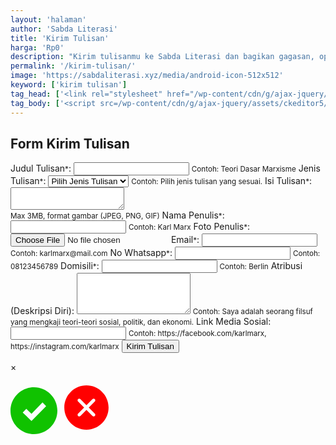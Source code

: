 ```yaml
---
layout: 'halaman'
author: 'Sabda Literasi'
title: 'Kirim Tulisan'
harga: 'Rp0'
description: "Kirim tulisanmu ke Sabda Literasi dan bagikan gagasan, opini, atau karya inspiratif dengan lebih banyak pembaca. Dapatkan kesempatan dipublikasikan dan dukung gerakan literasi bersama kami!"
permalink: '/kirim-tulisan/'
image: 'https://sabdaliterasi.xyz/media/android-icon-512x512'
keyword: ['kirim tulisan']
tag_head: ['<link rel="stylesheet" href="/wp-content/cdn/g/ajax-jquery/assets/repository/css/kirim-tulisan/0.3/main.min.css"><link rel="stylesheet" href=/wp-content/cdn/g/ajax-jquery/assets/ckeditor5/44.2.0/ckeditor5/ckeditor5.min.css"> <link rel="stylesheet" href=/wp-content/cdn/g/ajax-jquery/assets/ckeditor5/44.2.0/ckeditor5-premium-features/ckeditor5-premium-features.min.css" >']
tag_body: ['<script src=/wp-content/cdn/g/ajax-jquery/assets/ckeditor5/44.2.0/ckeditor5/ckeditor5.umd.js"></script> <script src=/wp-content/cdn/g/ajax-jquery/assets/ckeditor5/44.2.0/ckeditor5-premium-features/pub-ckeditor5-premium-features.umd.min.js"></script> <script src=/wp-content/cdn/g/ajax-jquery/assets/ckeditor5/44.2.0/ckeditor5/translations/id.umd.js"></script> <script src=/wp-content/cdn/g/ajax-jquery/assets/ckeditor5/44.2.0/ckeditor5-premium-features/translations/id.umd.js"></script><script src="/wp-content/cdn/g/ajax-jquery/assets/repository/script/kirim-tulisan/0.5/main.min.js"></script>']
---
```

<style>.ck.ck-balloon-panel.ck-balloon-panel_position_border-side_right.ck-balloon-panel_visible.ck-powered-by-balloon{display: none}</style><div id="loading"> <div class="spinner"></div> </div> <div id="send"> <h2>Form Kirim Tulisan</h2> <form id="submitForm"> <label for="judulTulisan">Judul Tulisan<small class="required">*</small>:</label> <input type="text" id="judulTulisan" name="judulTulisan" required> <small>Contoh: Teori Dasar Marxisme</small> <label for="jenisTulisan">Jenis Tulisan<small class="required">*</small>:</label> <select id="jenisTulisan" name="jenisTulisan" required> <option value="">Pilih Jenis Tulisan</option> <option value="filsafat">Filsafat</option> <option value="agama">Agama</option> <option value="sosial">Sosial</option> <option value="kebangsaan">Kebangsaan</option> <option value="tokoh">Tokoh</option> <option value="feminis">Feminis</option> <option value="sains">Sains</option> <option value="refleksi">Refleksi</option> <option value="ulasan">Ulasan</option> </select> <small>Contoh: Pilih jenis tulisan yang sesuai.</small> <label for="isiTulisan">Isi Tulisan<small class="required">*</small>:</label> <textarea id="isiTulisan" name="isiTulisan"></textarea> <div id="word-count"></div> <small>Max 3MB, format gambar (JPEG, PNG, GIF)</small> <label for="namaPenulis">Nama Penulis<small class="required">*</small>:</label> <input type="text" id="namaPenulis" name="namaPenulis" required> <small>Contoh: Karl Marx</small> <label for="fotoPenulis">Foto Penulis<small class="required">*</small>:</label> <input type="file" id="fotoPenulis" name="fotoPenulis" accept="image/*" required> <label for="email">Email<small class="required">*</small>:</label> <input type="email" id="email" name="email" required> <small>Contoh: karlmarx@mail.com</small> <label for="noWhatsapp">No Whatsapp<small class="required">*</small>:</label> <input type="tel" id="noWhatsapp" name="noWhatsapp" required> <small>Contoh: 08123456789</small> <label for="domisili">Domisili<small class="required">*</small>:</label> <input type="text" id="domisili" name="domisili" required> <small>Contoh: Berlin</small> <label for="atribusi">Atribusi (Deskripsi Diri):</label> <textarea id="atribusi" name="atribusi" rows="4"></textarea> <small>Contoh: Saya adalah seorang filsuf yang mengkaji teori-teori sosial, politik, dan ekonomi.</small> <label for="linkMedia">Link Media Sosial:</label> <input type="text" id="linkMedia" name="linkMedia"> <small>Contoh: https://facebook.com/karlmarx, https://instagram.com/karlmarx</small> <button type="submit">Kirim Tulisan</button> </form> <!-- Modal for Notifications --> <div id="SendmyModal" class="modal"> <div class="modal-content"> <span class="modal-close" id="modalClose">&times;</span> <p class="modal-svg"> <svg fill="#10c200" id="suksesModal" width="75" height="75" viewBox="0 0 24 24"><path d="M12 0c-6.627 0-12 5.373-12 12s5.373 12 12 12 12-5.373 12-12-5.373-12-12-12zm-1.25 17.292l-4.5-4.364 1.857-1.858 2.643 2.506 5.643-5.784 1.857 1.857-7.5 7.643z"/></svg> <svg fill="#ff0000" id="errorModal" width="85" height="85" viewBox="0 0 24 24"><path d="m12.002 2.005c5.518 0 9.998 4.48 9.998 9.997 0 5.518-4.48 9.998-9.998 9.998-5.517 0-9.997-4.48-9.997-9.998 0-5.517 4.48-9.997 9.997-9.997zm0 8.933-2.721-2.722c-.146-.146-.339-.219-.531-.219-.404 0-.75.324-.75.749 0 .193.073.384.219.531l2.722 2.722-2.728 2.728c-.147.147-.22.34-.22.531 0 .427.35.75.751.75.192 0 .384-.073.53-.219l2.728-2.728 2.729 2.728c.146.146.338.219.53.219.401 0 .75-.323.75-.75 0-.191-.073-.384-.22-.531l-2.727-2.728 2.717-2.717c.146-.147.219-.338.219-.531 0-.425-.346-.75-.75-.75-.192 0-.385.073-.531.22z"/></svg> </p> <p id="SendmodalMessage"></p> </div> </div> </div>
